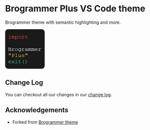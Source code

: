 # Brogrammer Plus VS Code theme

Brogrammer theme with semantic highlighting and more.

![](./icon.png)

## Change Log

You can checkout all our changes in our [change log](./CHANGELOG.md).

## Acknowledgements

- Forked from [Brogrammer theme](https://github.com/gerane/VSCodeThemes/tree/master/gerane.Theme-Brogrammer)
